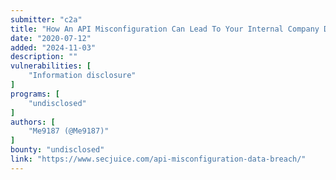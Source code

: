 ```yaml
---
submitter: "c2a"
title: "How An API Misconfiguration Can Lead To Your Internal Company Data"
date: "2020-07-12"
added: "2024-11-03"
description: ""
vulnerabilities: [
    "Information disclosure"
]
programs: [
    "undisclosed"
]
authors: [
    "Me9187 (@Me9187)"
]
bounty: "undisclosed"
link: "https://www.secjuice.com/api-misconfiguration-data-breach/"
---
```




